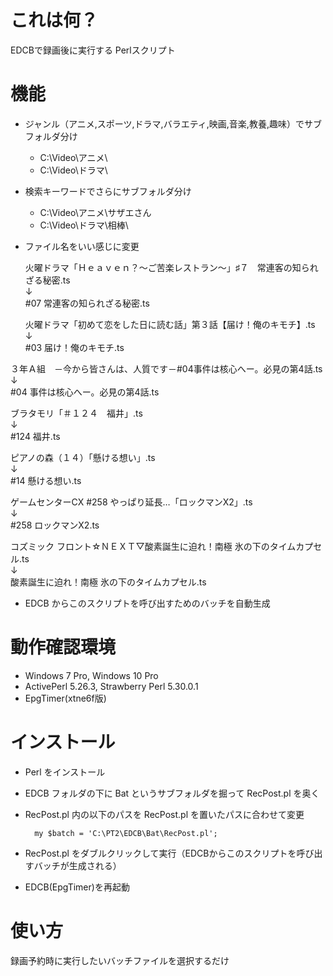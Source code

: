 # これは何？
EDCBで録画後に実行する Perlスクリプト

# 機能
* ジャンル（アニメ,スポーツ,ドラマ,バラエティ,映画,音楽,教養,趣味）でサブフォルダ分け

    * C:\Video\アニメ\
    * C:\Video\ドラマ\

* 検索キーワードでさらにサブフォルダ分け

    * C:\Video\アニメ\サザエさん
    * C:\Video\ドラマ\相棒\

* ファイル名をいい感じに変更

    火曜ドラマ「Ｈｅａｖｅｎ？～ご苦楽レストラン～」♯７　常連客の知られざる秘密.ts  
    ↓  
    #07 常連客の知られざる秘密.ts

    火曜ドラマ「初めて恋をした日に読む話」第３話【届け！俺のキモチ】.ts  
    ↓  
    #03 届け！俺のキモチ.ts

３年Ａ組　－今から皆さんは、人質です－#04事件は核心へー。必見の第4話.ts  
↓  
#04 事件は核心へー。必見の第4話.ts

ブラタモリ「＃１２４　福井」.ts  
↓  
#124 福井.ts

ピアノの森（１４）「懸ける想い」.ts  
↓  
#14 懸ける想い.ts

ゲームセンターCX #258 やっぱり延長…「ロックマンX2」.ts  
↓  
#258 ロックマンX2.ts

コズミック フロント☆ＮＥＸＴ▽酸素誕生に迫れ！南極 氷の下のタイムカプセル.ts  
↓  
酸素誕生に迫れ！南極 氷の下のタイムカプセル.ts

* EDCB からこのスクリプトを呼び出すためのバッチを自動生成
 
# 動作確認環境
* Windows 7 Pro, Windows 10 Pro
* ActivePerl 5.26.3, Strawberry Perl 5.30.0.1
* EpgTimer(xtne6f版)

# インストール
* Perl をインストール
* EDCB フォルダの下に Bat というサブフォルダを掘って RecPost.pl を奥く
* RecPost.pl 内の以下のパスを RecPost.pl を置いたパスに合わせて変更

    	my $batch = 'C:\PT2\EDCB\Bat\RecPost.pl';

* RecPost.pl をダブルクリックして実行（EDCBからこのスクリプトを呼び出すバッチが生成される）
* EDCB(EpgTimer)を再起動

# 使い方
録画予約時に実行したいバッチファイルを選択するだけ
